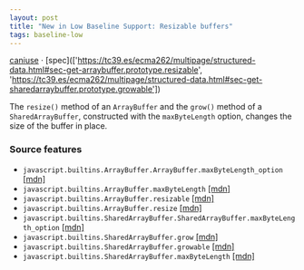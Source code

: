 ```yaml
---
layout: post
title: "New in Low Baseline Support: Resizable buffers"
tags: baseline-low
---
```


[caniuse](https://caniuse.com/?search=resizable-buffers) · [spec](['https://tc39.es/ecma262/multipage/structured-data.html#sec-get-arraybuffer.prototype.resizable', 'https://tc39.es/ecma262/multipage/structured-data.html#sec-get-sharedarraybuffer.prototype.growable'])

The `resize()` method of an `ArrayBuffer` and the `grow()` method of a `SharedArrayBuffer`, constructed with the `maxByteLength` option, changes the size of the buffer in place.

### Source features

- ``javascript.builtins.ArrayBuffer.ArrayBuffer.maxByteLength_option`` [[mdn]](https://https://developer.mozilla.org/en-US/search?q=javascript.builtins.ArrayBuffer.ArrayBuffer.maxByteLength_option)
- ``javascript.builtins.ArrayBuffer.maxByteLength`` [[mdn]](https://https://developer.mozilla.org/en-US/search?q=javascript.builtins.ArrayBuffer.maxByteLength)
- ``javascript.builtins.ArrayBuffer.resizable`` [[mdn]](https://https://developer.mozilla.org/en-US/search?q=javascript.builtins.ArrayBuffer.resizable)
- ``javascript.builtins.ArrayBuffer.resize`` [[mdn]](https://https://developer.mozilla.org/en-US/search?q=javascript.builtins.ArrayBuffer.resize)
- ``javascript.builtins.SharedArrayBuffer.SharedArrayBuffer.maxByteLength_option`` [[mdn]](https://https://developer.mozilla.org/en-US/search?q=javascript.builtins.SharedArrayBuffer.SharedArrayBuffer.maxByteLength_option)
- ``javascript.builtins.SharedArrayBuffer.grow`` [[mdn]](https://https://developer.mozilla.org/en-US/search?q=javascript.builtins.SharedArrayBuffer.grow)
- ``javascript.builtins.SharedArrayBuffer.growable`` [[mdn]](https://https://developer.mozilla.org/en-US/search?q=javascript.builtins.SharedArrayBuffer.growable)
- ``javascript.builtins.SharedArrayBuffer.maxByteLength`` [[mdn]](https://https://developer.mozilla.org/en-US/search?q=javascript.builtins.SharedArrayBuffer.maxByteLength)
